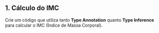 ## 1. Cálculo do IMC
Crie um código que utiliza tanto **Type Annotation** quanto **Type Inference** para calcular o IMC (Índice de Massa Corporal).
